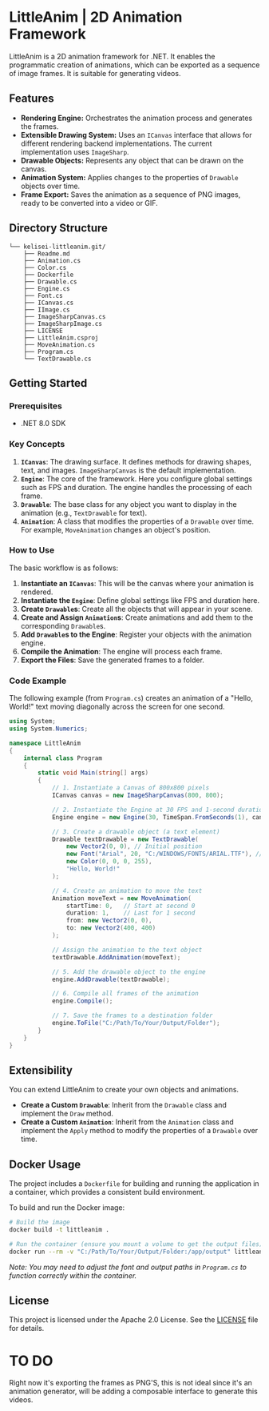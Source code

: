 ﻿# LittleAnim | 2D Animation Framework

LittleAnim is a 2D animation framework for .NET. It enables the programmatic creation of animations, which can be exported as a sequence of image frames. It is suitable for generating videos.

## Features

*   **Rendering Engine:** Orchestrates the animation process and generates the frames.
*   **Extensible Drawing System:** Uses an `ICanvas` interface that allows for different rendering backend implementations. The current implementation uses `ImageSharp`.
*   **Drawable Objects:** Represents any object that can be drawn on the canvas.
*   **Animation System:** Applies changes to the properties of `Drawable` objects over time.
*   **Frame Export:** Saves the animation as a sequence of PNG images, ready to be converted into a video or GIF.

## Directory Structure

```
└── kelisei-littleanim.git/
    ├── Readme.md
    ├── Animation.cs
    ├── Color.cs
    ├── Dockerfile
    ├── Drawable.cs
    ├── Engine.cs
    ├── Font.cs
    ├── ICanvas.cs
    ├── IImage.cs
    ├── ImageSharpCanvas.cs
    ├── ImageSharpImage.cs
    ├── LICENSE
    ├── LittleAnim.csproj
    ├── MoveAnimation.cs
    ├── Program.cs
    └── TextDrawable.cs
```

## Getting Started

### Prerequisites

*   .NET 8.0 SDK

### Key Concepts

1.  **`ICanvas`**: The drawing surface. It defines methods for drawing shapes, text, and images. `ImageSharpCanvas` is the default implementation.
2.  **`Engine`**: The core of the framework. Here you configure global settings such as FPS and duration. The engine handles the processing of each frame.
3.  **`Drawable`**: The base class for any object you want to display in the animation (e.g., `TextDrawable` for text).
4.  **`Animation`**: A class that modifies the properties of a `Drawable` over time. For example, `MoveAnimation` changes an object's position.

### How to Use

The basic workflow is as follows:

1.  **Instantiate an `ICanvas`**: This will be the canvas where your animation is rendered.
2.  **Instantiate the `Engine`**: Define global settings like FPS and duration here.
3.  **Create `Drawable`s**: Create all the objects that will appear in your scene.
4.  **Create and Assign `Animation`s**: Create animations and add them to the corresponding `Drawable`s.
5.  **Add `Drawable`s to the Engine**: Register your objects with the animation engine.
6.  **Compile the Animation**: The engine will process each frame.
7.  **Export the Files**: Save the generated frames to a folder.

### Code Example

The following example (from `Program.cs`) creates an animation of a "Hello, World!" text moving diagonally across the screen for one second.

```csharp
using System;
using System.Numerics;

namespace LittleAnim
{
    internal class Program
    {
        static void Main(string[] args)
        {
            // 1. Instantiate a Canvas of 800x800 pixels
            ICanvas canvas = new ImageSharpCanvas(800, 800);

            // 2. Instantiate the Engine at 30 FPS and 1-second duration
            Engine engine = new Engine(30, TimeSpan.FromSeconds(1), canvas);

            // 3. Create a drawable object (a text element)
            Drawable textDrawable = new TextDrawable(
                new Vector2(0, 0), // Initial position
                new Font("Arial", 20, "C:/WINDOWS/FONTS/ARIAL.TTF"), // Ensure the font path is valid
                new Color(0, 0, 0, 255),
                "Hello, World!"
            );

            // 4. Create an animation to move the text
            Animation moveText = new MoveAnimation(
                startTime: 0,   // Start at second 0
                duration: 1,    // Last for 1 second
                from: new Vector2(0, 0),
                to: new Vector2(400, 400)
            );

            // Assign the animation to the text object
            textDrawable.AddAnimation(moveText);

            // 5. Add the drawable object to the engine
            engine.AddDrawable(textDrawable);

            // 6. Compile all frames of the animation
            engine.Compile();

            // 7. Save the frames to a destination folder
            engine.ToFile("C:/Path/To/Your/Output/Folder");
        }
    }
}
```

## Extensibility

You can extend LittleAnim to create your own objects and animations.

*   **Create a Custom `Drawable`**: Inherit from the `Drawable` class and implement the `Draw` method.
*   **Create a Custom `Animation`**: Inherit from the `Animation` class and implement the `Apply` method to modify the properties of a `Drawable` over time.

## Docker Usage

The project includes a `Dockerfile` for building and running the application in a container, which provides a consistent build environment.

To build and run the Docker image:

```bash
# Build the image
docker build -t littleanim .

# Run the container (ensure you mount a volume to get the output files)
docker run --rm -v "C:/Path/To/Your/Output/Folder:/app/output" littleanim
```
*Note: You may need to adjust the font and output paths in `Program.cs` to function correctly within the container.*

## License

This project is licensed under the Apache 2.0 License. See the [LICENSE](LICENSE) file for details.

# TO DO
Right now it's exporting the frames as PNG'S, this is not ideal since it's an animation generator, will be adding a composable interface to generate this videos.
